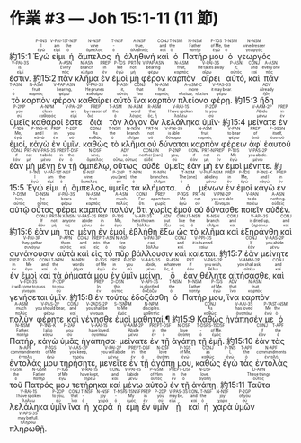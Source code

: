 # 作業 #3 — Joh 15:1-11 (11 節)



 <rt>約15:1</rt> <RUBY><ruby><ruby>Ἐγώ<rt>ἐγώ</rt></ruby><rt>I</rt></ruby><rt>P-1NS</rt></RUBY> <RUBY><ruby><ruby>εἰμι<rt>εἰμί</rt></ruby><rt>am</rt></ruby><rt>V-PAI-1S</rt></RUBY> <RUBY><ruby><ruby>ἡ<rt>ὁ</rt></ruby><rt>the</rt></ruby><rt>T-NSF</rt></RUBY> <RUBY><ruby><ruby>ἄμπελος<rt>ἄμπελος</rt></ruby><rt>vine</rt></ruby><rt>N-NSF</rt></RUBY> <RUBY><ruby><ruby>ἡ<rt>ὁ</rt></ruby><rt>‑</rt></ruby><rt>T-NSF</rt></RUBY> <RUBY><ruby><ruby>ἀληθινή<rt>ἀληθινός</rt></ruby><rt>true‚</rt></ruby><rt>A-NSF</rt></RUBY> <RUBY><ruby><ruby>καὶ<rt>καί</rt></ruby><rt>and</rt></ruby><rt>CONJ</rt></RUBY> <RUBY><ruby><ruby>ὁ<rt>ὁ</rt></ruby><rt>the</rt></ruby><rt>T-NSM</rt></RUBY> <RUBY><ruby><ruby>Πατήρ<rt>πατήρ</rt></ruby><rt>Father</rt></ruby><rt>N-NSM</rt></RUBY> <RUBY><ruby><ruby>μου<rt>ἐγώ</rt></ruby><rt>of Me‚</rt></ruby><rt>P-1GS</rt></RUBY> <RUBY><ruby><ruby>ὁ<rt>ὁ</rt></ruby><rt>the</rt></ruby><rt>T-NSM</rt></RUBY> <RUBY><ruby><ruby>γεωργός<rt>γεωργός</rt></ruby><rt>vinedresser</rt></ruby><rt>N-NSM</rt></RUBY> <RUBY><ruby><ruby>ἐστιν.<rt>εἰμί</rt></ruby><rt>is.</rt></ruby><rt>V-PAI-3S</rt></RUBY> <rt>約15:2</rt> <RUBY><ruby><ruby>πᾶν<rt>πᾶς</rt></ruby><rt>Every</rt></ruby><rt>A-ASN</rt></RUBY> <RUBY><ruby><ruby>κλῆμα<rt>κλῆμα</rt></ruby><rt>branch</rt></ruby><rt>N-ASN</rt></RUBY> <RUBY><ruby><ruby>ἐν<rt>ἐν</rt></ruby><rt>in</rt></ruby><rt>PREP</rt></RUBY> <RUBY><ruby><ruby>ἐμοὶ<rt>ἐγώ</rt></ruby><rt>Me</rt></ruby><rt>P-1DS</rt></RUBY> <RUBY><ruby><ruby>μὴ<rt>μή</rt></ruby><rt>not</rt></ruby><rt>PRT-N</rt></RUBY> <RUBY><ruby><ruby>φέρον<rt>φέρω</rt></ruby><rt>bearing</rt></ruby><rt>V-PAP-ASN</rt></RUBY> <RUBY><ruby><ruby>καρπὸν<rt>καρπός</rt></ruby><rt>fruit‚</rt></ruby><rt>N-ASM</rt></RUBY> <RUBY><ruby><ruby>αἴρει<rt>αἴρω</rt></ruby><rt>He takes away</rt></ruby><rt>V-PAI-3S</rt></RUBY> <RUBY><ruby><ruby>αὐτό‚<rt>αὐτός</rt></ruby><rt>it;</rt></ruby><rt>P-ASN</rt></RUBY> <RUBY><ruby><ruby>καὶ<rt>καί</rt></ruby><rt>and</rt></ruby><rt>CONJ</rt></RUBY> <RUBY><ruby><ruby>πᾶν<rt>πᾶς</rt></ruby><rt>every one</rt></ruby><rt>A-ASN</rt></RUBY> <RUBY><ruby><ruby>τὸ<rt>ὁ</rt></ruby><rt>‑</rt></ruby><rt>T-ASN</rt></RUBY> <RUBY><ruby><ruby>καρπὸν<rt>καρπός</rt></ruby><rt>fruit</rt></ruby><rt>N-ASM</rt></RUBY> <RUBY><ruby><ruby>φέρον<rt>φέρω</rt></ruby><rt>bearing‚</rt></ruby><rt>V-PAP-ASN</rt></RUBY> <RUBY><ruby><ruby>καθαίρει<rt>καθαίρω</rt></ruby><rt>He prunes</rt></ruby><rt>V-PAI-3S</rt></RUBY> <RUBY><ruby><ruby>αὐτὸ<rt>αὐτός</rt></ruby><rt>it‚</rt></ruby><rt>P-ASN</rt></RUBY> <RUBY><ruby><ruby>ἵνα<rt>ἵνα</rt></ruby><rt>that</rt></ruby><rt>CONJ</rt></RUBY> <RUBY><ruby><ruby>καρπὸν<rt>καρπός</rt></ruby><rt>fruit</rt></ruby><rt>N-ASM</rt></RUBY> <RUBY><ruby><ruby>πλείονα<rt>πλείων, πλεῖον</rt></ruby><rt>more</rt></ruby><rt>A-ASM-C</rt></RUBY> <RUBY><ruby><ruby>φέρῃ.<rt>φέρω</rt></ruby><rt>it may bear.</rt></ruby><rt>V-PAS-3S</rt></RUBY> <rt>約15:3</rt> <RUBY><ruby><ruby>ἤδη<rt>ἤδη</rt></ruby><rt>Already</rt></ruby><rt>ADV</rt></RUBY> <RUBY><ruby><ruby>ὑμεῖς<rt>σύ</rt></ruby><rt>you</rt></ruby><rt>P-2NP</rt></RUBY> <RUBY><ruby><ruby>καθαροί<rt>καθαρός</rt></ruby><rt>clean</rt></ruby><rt>A-NPM</rt></RUBY> <RUBY><ruby><ruby>ἐστε<rt>εἰμί</rt></ruby><rt>are</rt></ruby><rt>V-PAI-2P</rt></RUBY> <RUBY><ruby><ruby>διὰ<rt>διά</rt></ruby><rt>by reason of</rt></ruby><rt>PREP</rt></RUBY> <RUBY><ruby><ruby>τὸν<rt>ὁ</rt></ruby><rt>the</rt></ruby><rt>T-ASM</rt></RUBY> <RUBY><ruby><ruby>λόγον<rt>λόγος</rt></ruby><rt>word</rt></ruby><rt>N-ASM</rt></RUBY> <RUBY><ruby><ruby>ὃν<rt>ὅς, ἥ</rt></ruby><rt>that</rt></ruby><rt>R-ASM</rt></RUBY> <RUBY><ruby><ruby>λελάληκα<rt>λαλέω</rt></ruby><rt>I have spoken</rt></ruby><rt>V-RAI-1S</rt></RUBY> <RUBY><ruby><ruby>ὑμῖν·<rt>σύ</rt></ruby><rt>to you.</rt></ruby><rt>P-2DP</rt></RUBY> <rt>約15:4</rt> <RUBY><ruby><ruby>μείνατε<rt>μένω</rt></ruby><rt>Abide</rt></ruby><rt>V-AAM-2P</rt></RUBY> <RUBY><ruby><ruby>ἐν<rt>ἐν</rt></ruby><rt>in</rt></ruby><rt>PREP</rt></RUBY> <RUBY><ruby><ruby>ἐμοί‚<rt>ἐγώ</rt></ruby><rt>Me‚</rt></ruby><rt>P-1DS</rt></RUBY> <RUBY><ruby><ruby>κἀγὼ<rt>κἀγώ</rt></ruby><rt>and I</rt></ruby><rt>P-1NS-K</rt></RUBY> <RUBY><ruby><ruby>ἐν<rt>ἐν</rt></ruby><rt>in</rt></ruby><rt>PREP</rt></RUBY> <RUBY><ruby><ruby>ὑμῖν.<rt>σύ</rt></ruby><rt>you.</rt></ruby><rt>P-2DP</rt></RUBY> <RUBY><ruby><ruby>καθὼς<rt>καθώς</rt></ruby><rt>As</rt></ruby><rt>CONJ</rt></RUBY> <RUBY><ruby><ruby>τὸ<rt>ὁ</rt></ruby><rt>the</rt></ruby><rt>T-NSN</rt></RUBY> <RUBY><ruby><ruby>κλῆμα<rt>κλῆμα</rt></ruby><rt>branch</rt></ruby><rt>N-NSN</rt></RUBY> <RUBY><ruby><ruby>οὐ<rt>οὐ</rt></ruby><rt>not</rt></ruby><rt>PRT-N</rt></RUBY> <RUBY><ruby><ruby>δύναται<rt>δύναμαι</rt></ruby><rt>is able</rt></ruby><rt>V-PNI-3S</rt></RUBY> <RUBY><ruby><ruby>καρπὸν<rt>καρπός</rt></ruby><rt>fruit</rt></ruby><rt>N-ASM</rt></RUBY> <RUBY><ruby><ruby>φέρειν<rt>φέρω</rt></ruby><rt>to bear</rt></ruby><rt>V-PAN</rt></RUBY> <RUBY><ruby><ruby>ἀφ᾽<rt>ἀπό</rt></ruby><rt>of</rt></ruby><rt>PREP</rt></RUBY> <RUBY><ruby><ruby>ἑαυτοῦ<rt>ἑαυτοῦ</rt></ruby><rt>itself‚</rt></ruby><rt>F-3GSN</rt></RUBY> <RUBY><ruby><ruby>ἐὰν<rt>ἐάν</rt></ruby><rt>if</rt></ruby><rt>CONJ</rt></RUBY> <RUBY><ruby><ruby>μὴ<rt>μή</rt></ruby><rt>not</rt></ruby><rt>PRT-N</rt></RUBY> <RUBY><ruby><ruby>μένῃ<rt>μένω</rt></ruby><rt>it abide</rt></ruby><rt>V-PAS-3S</rt></RUBY> <RUBY><ruby><ruby>ἐν<rt>ἐν</rt></ruby><rt>in</rt></ruby><rt>PREP</rt></RUBY> <RUBY><ruby><ruby>τῇ<rt>ὁ</rt></ruby><rt>the</rt></ruby><rt>T-DSF</rt></RUBY> <RUBY><ruby><ruby>ἀμπέλῳ‚<rt>ἄμπελος</rt></ruby><rt>vine‚</rt></ruby><rt>N-DSF</rt></RUBY> <RUBY><ruby><ruby>οὕτως<rt>οὕτω, οὕτως</rt></ruby><rt>so</rt></ruby><rt>ADV</rt></RUBY> <RUBY><ruby><ruby>οὐδὲ<rt>οὐδέ</rt></ruby><rt>neither [can]</rt></ruby><rt>CONJ-N</rt></RUBY> <RUBY><ruby><ruby>ὑμεῖς<rt>σύ</rt></ruby><rt>you‚</rt></ruby><rt>P-2NP</rt></RUBY> <RUBY><ruby><ruby>ἐὰν<rt>ἐάν</rt></ruby><rt>if</rt></ruby><rt>CONJ</rt></RUBY> <RUBY><ruby><ruby>μὴ<rt>μή</rt></ruby><rt>not</rt></ruby><rt>PRT-N</rt></RUBY> <RUBY><ruby><ruby>ἐν<rt>ἐν</rt></ruby><rt>in</rt></ruby><rt>PREP</rt></RUBY> <RUBY><ruby><ruby>ἐμοὶ<rt>ἐγώ</rt></ruby><rt>Me</rt></ruby><rt>P-1DS</rt></RUBY> <RUBY><ruby><ruby>μένητε.<rt>μένω</rt></ruby><rt>you abide.</rt></ruby><rt>V-PAS-2P</rt></RUBY> <rt>約15:5</rt> <RUBY><ruby><ruby>Ἐγώ<rt>ἐγώ</rt></ruby><rt>I</rt></ruby><rt>P-1NS</rt></RUBY> <RUBY><ruby><ruby>εἰμι<rt>εἰμί</rt></ruby><rt>am</rt></ruby><rt>V-PAI-1S</rt></RUBY> <RUBY><ruby><ruby>ἡ<rt>ὁ</rt></ruby><rt>the</rt></ruby><rt>T-NSF</rt></RUBY> <RUBY><ruby><ruby>ἄμπελος‚<rt>ἄμπελος</rt></ruby><rt>vine;</rt></ruby><rt>N-NSF</rt></RUBY> <RUBY><ruby><ruby>ὑμεῖς<rt>σύ</rt></ruby><rt>you [are]</rt></ruby><rt>P-2NP</rt></RUBY> <RUBY><ruby><ruby>τὰ<rt>ὁ</rt></ruby><rt>the</rt></ruby><rt>T-NPN</rt></RUBY> <RUBY><ruby><ruby>κλήματα.<rt>κλῆμα</rt></ruby><rt>branches.</rt></ruby><rt>N-NPN</rt></RUBY> <RUBY><ruby><ruby>ὁ<rt>ὁ</rt></ruby><rt>The [one]</rt></ruby><rt>T-NSM</rt></RUBY> <RUBY><ruby><ruby>μένων<rt>μένω</rt></ruby><rt>abiding</rt></ruby><rt>V-PAP-NSM</rt></RUBY> <RUBY><ruby><ruby>ἐν<rt>ἐν</rt></ruby><rt>in</rt></ruby><rt>PREP</rt></RUBY> <RUBY><ruby><ruby>ἐμοὶ<rt>ἐγώ</rt></ruby><rt>Me‚</rt></ruby><rt>P-1DS</rt></RUBY> <RUBY><ruby><ruby>κἀγὼ<rt>κἀγώ</rt></ruby><rt>and I</rt></ruby><rt>P-1NS-K</rt></RUBY> <RUBY><ruby><ruby>ἐν<rt>ἐν</rt></ruby><rt>in</rt></ruby><rt>PREP</rt></RUBY> <RUBY><ruby><ruby>αὐτῷ<rt>αὐτός</rt></ruby><rt>him‚</rt></ruby><rt>P-DSM</rt></RUBY> <RUBY><ruby><ruby>οὗτος<rt>οὗτος</rt></ruby><rt>he</rt></ruby><rt>D-NSM</rt></RUBY> <RUBY><ruby><ruby>φέρει<rt>φέρω</rt></ruby><rt>bears</rt></ruby><rt>V-PAI-3S</rt></RUBY> <RUBY><ruby><ruby>καρπὸν<rt>καρπός</rt></ruby><rt>fruit</rt></ruby><rt>N-ASM</rt></RUBY> <RUBY><ruby><ruby>πολύν‚<rt>πολύς</rt></ruby><rt>much.</rt></ruby><rt>A-ASM</rt></RUBY> <RUBY><ruby><ruby>ὅτι<rt>ὅτι</rt></ruby><rt>For</rt></ruby><rt>CONJ</rt></RUBY> <RUBY><ruby><ruby>χωρὶς<rt>χωρίς</rt></ruby><rt>apart from</rt></ruby><rt>PREP</rt></RUBY> <RUBY><ruby><ruby>ἐμοῦ<rt>ἐγώ</rt></ruby><rt>Me</rt></ruby><rt>P-1GS</rt></RUBY> <RUBY><ruby><ruby>οὐ<rt>οὐ</rt></ruby><rt>not</rt></ruby><rt>PRT-N</rt></RUBY> <RUBY><ruby><ruby>δύνασθε<rt>δύναμαι</rt></ruby><rt>you are able</rt></ruby><rt>V-PNI-2P</rt></RUBY> <RUBY><ruby><ruby>ποιεῖν<rt>ποιέω</rt></ruby><rt>to do</rt></ruby><rt>V-PAN</rt></RUBY> <RUBY><ruby><ruby>οὐδέν.<rt>οὐδείς</rt></ruby><rt>nothing.</rt></ruby><rt>A-ASN</rt></RUBY> <rt>約15:6</rt> <RUBY><ruby><ruby>ἐὰν<rt>ἐάν</rt></ruby><rt>If</rt></ruby><rt>CONJ</rt></RUBY> <RUBY><ruby><ruby>μή<rt>μή</rt></ruby><rt>not</rt></ruby><rt>PRT-N</rt></RUBY> <RUBY><ruby><ruby>τις<rt>τις</rt></ruby><rt>anyone</rt></ruby><rt>X-NSM</rt></RUBY> <RUBY><ruby><ruby>μένῃ<rt>μένω</rt></ruby><rt>abide</rt></ruby><rt>V-PAS-3S</rt></RUBY> <RUBY><ruby><ruby>ἐν<rt>ἐν</rt></ruby><rt>in</rt></ruby><rt>PREP</rt></RUBY> <RUBY><ruby><ruby>ἐμοί‚<rt>ἐγώ</rt></ruby><rt>Me‚</rt></ruby><rt>P-1DS</rt></RUBY> <RUBY><ruby><ruby>ἐβλήθη<rt>βάλλω</rt></ruby><rt>he is thrown</rt></ruby><rt>V-API-3S</rt></RUBY> <RUBY><ruby><ruby>ἔξω<rt>ἔξω</rt></ruby><rt>out</rt></ruby><rt>ADV</rt></RUBY> <RUBY><ruby><ruby>ὡς<rt>ὡς</rt></ruby><rt>like</rt></ruby><rt>CONJ</rt></RUBY> <RUBY><ruby><ruby>τὸ<rt>ὁ</rt></ruby><rt>the</rt></ruby><rt>T-NSN</rt></RUBY> <RUBY><ruby><ruby>κλῆμα<rt>κλῆμα</rt></ruby><rt>branch</rt></ruby><rt>N-NSN</rt></RUBY> <RUBY><ruby><ruby>καὶ<rt>καί</rt></ruby><rt>and</rt></ruby><rt>CONJ</rt></RUBY> <RUBY><ruby><ruby>ἐξηράνθη<rt>ξηραίνω</rt></ruby><rt>is dried up‚</rt></ruby><rt>V-API-3S</rt></RUBY> <RUBY><ruby><ruby>καὶ<rt>καί</rt></ruby><rt>and</rt></ruby><rt>CONJ</rt></RUBY> <RUBY><ruby><ruby>συνάγουσιν<rt>συνάγω</rt></ruby><rt>they gather</rt></ruby><rt>V-PAI-3P</rt></RUBY> <RUBY><ruby><ruby>αὐτὰ<rt>αὐτός</rt></ruby><rt>them</rt></ruby><rt>P-APN</rt></RUBY> <RUBY><ruby><ruby>καὶ<rt>καί</rt></ruby><rt>and</rt></ruby><rt>CONJ</rt></RUBY> <RUBY><ruby><ruby>εἰς<rt>εἰς</rt></ruby><rt>into</rt></ruby><rt>PREP</rt></RUBY> <RUBY><ruby><ruby>τὸ<rt>ὁ</rt></ruby><rt>the</rt></ruby><rt>T-ASN</rt></RUBY> <RUBY><ruby><ruby>πῦρ<rt>πῦρ</rt></ruby><rt>fire</rt></ruby><rt>N-ASN</rt></RUBY> <RUBY><ruby><ruby>βάλλουσιν<rt>βάλλω</rt></ruby><rt>cast‚</rt></ruby><rt>V-PAI-3P</rt></RUBY> <RUBY><ruby><ruby>καὶ<rt>καί</rt></ruby><rt>and</rt></ruby><rt>CONJ</rt></RUBY> <RUBY><ruby><ruby>καίεται.<rt>καίω</rt></ruby><rt>it is burned.</rt></ruby><rt>V-PPI-3S</rt></RUBY> <rt>約15:7</rt> <RUBY><ruby><ruby>ἐὰν<rt>ἐάν</rt></ruby><rt>If</rt></ruby><rt>CONJ</rt></RUBY> <RUBY><ruby><ruby>μείνητε<rt>μένω</rt></ruby><rt>you abide</rt></ruby><rt>V-AAS-2P</rt></RUBY> <RUBY><ruby><ruby>ἐν<rt>ἐν</rt></ruby><rt>in</rt></ruby><rt>PREP</rt></RUBY> <RUBY><ruby><ruby>ἐμοὶ<rt>ἐγώ</rt></ruby><rt>Me</rt></ruby><rt>P-1DS</rt></RUBY> <RUBY><ruby><ruby>καὶ<rt>καί</rt></ruby><rt>and</rt></ruby><rt>CONJ</rt></RUBY> <RUBY><ruby><ruby>τὰ<rt>ὁ</rt></ruby><rt>the</rt></ruby><rt>T-NPN</rt></RUBY> <RUBY><ruby><ruby>ῥήματά<rt>ῥῆμα</rt></ruby><rt>words</rt></ruby><rt>N-NPN</rt></RUBY> <RUBY><ruby><ruby>μου<rt>ἐγώ</rt></ruby><rt>of Me</rt></ruby><rt>P-1GS</rt></RUBY> <RUBY><ruby><ruby>ἐν<rt>ἐν</rt></ruby><rt>in</rt></ruby><rt>PREP</rt></RUBY> <RUBY><ruby><ruby>ὑμῖν<rt>σύ</rt></ruby><rt>you</rt></ruby><rt>P-2DP</rt></RUBY> <RUBY><ruby><ruby>μείνῃ‚<rt>μένω</rt></ruby><rt>abide‚</rt></ruby><rt>V-AAS-3S</rt></RUBY> <RUBY><ruby><ruby>ὃ<rt>ὅς, ἥ</rt></ruby><rt>whatever</rt></ruby><rt>R-ASN</rt></RUBY> <RUBY><ruby><ruby>ἐὰν<rt>ἐάν</rt></ruby><rt>if</rt></ruby><rt>PRT</rt></RUBY> <RUBY><ruby><ruby>θέλητε<rt>θέλω</rt></ruby><rt>you wish‚</rt></ruby><rt>V-PAS-2P</rt></RUBY> <RUBY><ruby><ruby>αἰτήσασθε‚<rt>αἰτέω</rt></ruby><rt>you shall ask‚</rt></ruby><rt>V-AMM-2P</rt></RUBY> <RUBY><ruby><ruby>καὶ<rt>καί</rt></ruby><rt>and</rt></ruby><rt>CONJ</rt></RUBY> <RUBY><ruby><ruby>γενήσεται<rt>γίνομαι</rt></ruby><rt>it will come to pass</rt></ruby><rt>V-FDI-3S</rt></RUBY> <RUBY><ruby><ruby>ὑμῖν.<rt>σύ</rt></ruby><rt>to you.</rt></ruby><rt>P-2DP</rt></RUBY> <rt>約15:8</rt> <RUBY><ruby><ruby>ἐν<rt>ἐν</rt></ruby><rt>In</rt></ruby><rt>PREP</rt></RUBY> <RUBY><ruby><ruby>τούτῳ<rt>οὗτος</rt></ruby><rt>this</rt></ruby><rt>D-DSN</rt></RUBY> <RUBY><ruby><ruby>ἐδοξάσθη<rt>δοξάζω</rt></ruby><rt>is glorified</rt></ruby><rt>V-API-3S</rt></RUBY> <RUBY><ruby><ruby>ὁ<rt>ὁ</rt></ruby><rt>the</rt></ruby><rt>T-NSM</rt></RUBY> <RUBY><ruby><ruby>Πατήρ<rt>πατήρ</rt></ruby><rt>Father</rt></ruby><rt>N-NSM</rt></RUBY> <RUBY><ruby><ruby>μου‚<rt>ἐγώ</rt></ruby><rt>of Me‚</rt></ruby><rt>P-1GS</rt></RUBY> <RUBY><ruby><ruby>ἵνα<rt>ἵνα</rt></ruby><rt>that</rt></ruby><rt>ADV</rt></RUBY> <RUBY><ruby><ruby>καρπὸν<rt>καρπός</rt></ruby><rt>fruit</rt></ruby><rt>N-ASM</rt></RUBY> <RUBY><ruby><ruby>πολὺν<rt>πολύς</rt></ruby><rt>much</rt></ruby><rt>A-ASM</rt></RUBY> <RUBY><ruby><ruby>φέρητε<rt>φέρω</rt></ruby><rt>you should bear‚</rt></ruby><rt>V-PAS-2P</rt></RUBY> <RUBY><ruby><ruby>καὶ<rt>καί</rt></ruby><rt>and</rt></ruby><rt>CONJ</rt></RUBY> <RUBY><ruby><ruby>γένησθε<rt>γίνομαι</rt></ruby><rt>you shall be</rt></ruby><rt>V-2ADS-2P</rt></RUBY> <RUBY><ruby><ruby>ἐμοὶ<rt>ἐμός</rt></ruby><rt>to Me</rt></ruby><rt>S-1SNPM</rt></RUBY> <RUBY><ruby><ruby>μαθηταί.¶<rt>μαθητής</rt></ruby><rt>disciples.</rt></ruby><rt>N-NPM</rt></RUBY> <rt>約15:9</rt> <RUBY><ruby><ruby>Καθὼς<rt>καθώς</rt></ruby><rt>As</rt></ruby><rt>CONJ</rt></RUBY> <RUBY><ruby><ruby>ἠγάπησέν<rt>ἀγαπάω</rt></ruby><rt>has loved</rt></ruby><rt>V-AAI-3S</rt></RUBY> <RUBY><ruby><ruby>με<rt>ἐγώ</rt></ruby><rt>Me</rt></ruby><rt>P-1AS</rt></RUBY> <RUBY><ruby><ruby>ὁ<rt>ὁ</rt></ruby><rt>the</rt></ruby><rt>T-NSM</rt></RUBY> <RUBY><ruby><ruby>Πατήρ‚<rt>πατήρ</rt></ruby><rt>Father‚</rt></ruby><rt>N-NSM</rt></RUBY> <RUBY><ruby><ruby>κἀγὼ<rt>κἀγώ</rt></ruby><rt>I also</rt></ruby><rt>P-1NS-K</rt></RUBY> <RUBY><ruby><ruby>ὑμᾶς<rt>σύ</rt></ruby><rt>you</rt></ruby><rt>P-2AP</rt></RUBY> <RUBY><ruby><ruby>ἠγάπησα·<rt>ἀγαπάω</rt></ruby><rt>have loved.</rt></ruby><rt>V-AAI-1S</rt></RUBY> <RUBY><ruby><ruby>μείνατε<rt>μένω</rt></ruby><rt>Abide</rt></ruby><rt>V-AAM-2P</rt></RUBY> <RUBY><ruby><ruby>ἐν<rt>ἐν</rt></ruby><rt>in</rt></ruby><rt>PREP</rt></RUBY> <RUBY><ruby><ruby>τῇ<rt>ὁ</rt></ruby><rt>the</rt></ruby><rt>T-DSF</rt></RUBY> <RUBY><ruby><ruby>ἀγάπῃ<rt>ἀγάπη</rt></ruby><rt>love</rt></ruby><rt>N-DSF</rt></RUBY> <RUBY><ruby><ruby>τῇ<rt>ὁ</rt></ruby><rt>‑</rt></ruby><rt>T-DSF</rt></RUBY> <RUBY><ruby><ruby>ἐμῇ.<rt>ἐμός</rt></ruby><rt>of Me.</rt></ruby><rt>S-1SDSF</rt></RUBY> <rt>約15:10</rt> <RUBY><ruby><ruby>ἐὰν<rt>ἐάν</rt></ruby><rt>If</rt></ruby><rt>CONJ</rt></RUBY> <RUBY><ruby><ruby>τὰς<rt>ὁ</rt></ruby><rt>the</rt></ruby><rt>T-APF</rt></RUBY> <RUBY><ruby><ruby>ἐντολάς<rt>ἐντολή</rt></ruby><rt>commandments</rt></ruby><rt>N-APF</rt></RUBY> <RUBY><ruby><ruby>μου<rt>ἐγώ</rt></ruby><rt>of Me</rt></ruby><rt>P-1GS</rt></RUBY> <RUBY><ruby><ruby>τηρήσητε‚<rt>τηρέω</rt></ruby><rt>you keep‚</rt></ruby><rt>V-AAS-2P</rt></RUBY> <RUBY><ruby><ruby>μενεῖτε<rt>μένω</rt></ruby><rt>you will abide</rt></ruby><rt>V-FAI-2P</rt></RUBY> <RUBY><ruby><ruby>ἐν<rt>ἐν</rt></ruby><rt>in</rt></ruby><rt>PREP</rt></RUBY> <RUBY><ruby><ruby>τῇ<rt>ὁ</rt></ruby><rt>the</rt></ruby><rt>T-DSF</rt></RUBY> <RUBY><ruby><ruby>ἀγάπῃ<rt>ἀγάπη</rt></ruby><rt>love</rt></ruby><rt>N-DSF</rt></RUBY> <RUBY><ruby><ruby>μου‚<rt>ἐγώ</rt></ruby><rt>of Me‚</rt></ruby><rt>P-1GS</rt></RUBY> <RUBY><ruby><ruby>καθὼς<rt>καθώς</rt></ruby><rt>as</rt></ruby><rt>CONJ</rt></RUBY> <RUBY><ruby><ruby>ἐγὼ<rt>ἐγώ</rt></ruby><rt>I‚</rt></ruby><rt>P-1NS</rt></RUBY> <RUBY><ruby><ruby>τὰς<rt>ὁ</rt></ruby><rt>the</rt></ruby><rt>T-APF</rt></RUBY> <RUBY><ruby><ruby>ἐντολὰς<rt>ἐντολή</rt></ruby><rt>commandments</rt></ruby><rt>N-APF</rt></RUBY> <RUBY><ruby><ruby>τοῦ<rt>ὁ</rt></ruby><rt>the</rt></ruby><rt>T-GSM</rt></RUBY> <RUBY><ruby><ruby>Πατρός<rt>πατήρ</rt></ruby><rt>Father</rt></ruby><rt>N-GSM</rt></RUBY> <RUBY><ruby><ruby>μου<rt>ἐγώ</rt></ruby><rt>of Me</rt></ruby><rt>P-1GS</rt></RUBY> <RUBY><ruby><ruby>τετήρηκα<rt>τηρέω</rt></ruby><rt>have kept‚</rt></ruby><rt>V-RAI-1S</rt></RUBY> <RUBY><ruby><ruby>καὶ<rt>καί</rt></ruby><rt>and</rt></ruby><rt>CONJ</rt></RUBY> <RUBY><ruby><ruby>μένω<rt>μένω</rt></ruby><rt>I abide</rt></ruby><rt>V-PAI-1S</rt></RUBY> <RUBY><ruby><ruby>αὐτοῦ<rt>αὐτός</rt></ruby><rt>of Him</rt></ruby><rt>P-GSM</rt></RUBY> <RUBY><ruby><ruby>ἐν<rt>ἐν</rt></ruby><rt>in</rt></ruby><rt>PREP</rt></RUBY> <RUBY><ruby><ruby>τῇ<rt>ὁ</rt></ruby><rt>the</rt></ruby><rt>T-DSF</rt></RUBY> <RUBY><ruby><ruby>ἀγάπῃ.<rt>ἀγάπη</rt></ruby><rt>love.</rt></ruby><rt>N-DSF</rt></RUBY> <rt>約15:11</rt> <RUBY><ruby><ruby>Ταῦτα<rt>οὗτος</rt></ruby><rt>These things</rt></ruby><rt>D-APN</rt></RUBY> <RUBY><ruby><ruby>λελάληκα<rt>λαλέω</rt></ruby><rt>I have spoken</rt></ruby><rt>V-RAI-1S</rt></RUBY> <RUBY><ruby><ruby>ὑμῖν<rt>σύ</rt></ruby><rt>to you‚</rt></ruby><rt>P-2DP</rt></RUBY> <RUBY><ruby><ruby>ἵνα<rt>ἵνα</rt></ruby><rt>that</rt></ruby><rt>CONJ</rt></RUBY> <RUBY><ruby><ruby>ἡ<rt>ὁ</rt></ruby><rt>‑</rt></ruby><rt>T-NSF</rt></RUBY> <RUBY><ruby><ruby>χαρὰ<rt>χαρά</rt></ruby><rt>joy</rt></ruby><rt>N-NSF</rt></RUBY> <RUBY><ruby><ruby>ἡ<rt>ὁ</rt></ruby><rt>‑</rt></ruby><rt>T-NSF</rt></RUBY> <RUBY><ruby><ruby>ἐμὴ<rt>ἐμός</rt></ruby><rt>My</rt></ruby><rt>S-1SNSF</rt></RUBY> <RUBY><ruby><ruby>ἐν<rt>ἐν</rt></ruby><rt>in</rt></ruby><rt>PREP</rt></RUBY> <RUBY><ruby><ruby>ὑμῖν<rt>σύ</rt></ruby><rt>you</rt></ruby><rt>P-2DP</rt></RUBY> <RUBY><ruby><ruby>ᾖ<rt>εἰμί</rt></ruby><rt>may be‚</rt></ruby><rt>V-PAS-3S</rt></RUBY> <RUBY><ruby><ruby>καὶ<rt>καί</rt></ruby><rt>and</rt></ruby><rt>CONJ</rt></RUBY> <RUBY><ruby><ruby>ἡ<rt>ὁ</rt></ruby><rt>the</rt></ruby><rt>T-NSF</rt></RUBY> <RUBY><ruby><ruby>χαρὰ<rt>χαρά</rt></ruby><rt>joy</rt></ruby><rt>N-NSF</rt></RUBY> <RUBY><ruby><ruby>ὑμῶν<rt>σύ</rt></ruby><rt>of you</rt></ruby><rt>P-2GP</rt></RUBY> <RUBY><ruby><ruby>πληρωθῇ.<rt>πληρόω</rt></ruby><rt>may be full.</rt></ruby><rt>V-APS-3S</rt></RUBY>

